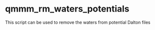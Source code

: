 # qmmm_rm_waters_potentials
This script can be used to remove the waters from potential Dalton files
